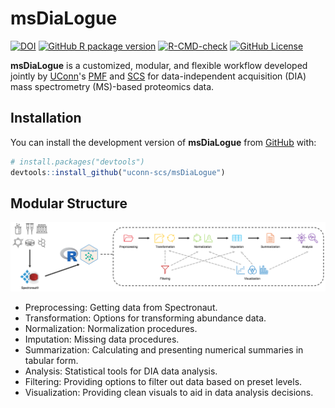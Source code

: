 # msDiaLogue <img src="man/figure/logo.png" align="right" alt="" width="150">


<!-- badges: start -->
[![DOI](https://zenodo.org/badge/DOI/10.5281/zenodo.15663360.svg)](https://doi.org/10.5281/zenodo.15663360)
[![GitHub R package version](https://img.shields.io/github/r-package/v/uconn-scs/msDiaLogue?label=R%20in%20dev&color=green)](https://github.com/uconn-scs/msDiaLogue/commits/main)
[![R-CMD-check](https://github.com/uconn-scs/msDiaLogue/actions/workflows/R-CMD-check.yaml/badge.svg)](https://github.com/uconn-scs/msDiaLogue/actions/workflows/R-CMD-check.yaml)
[![GitHub License](https://img.shields.io/github/license/uconn-scs/msDiaLogue?color=blue)](https://github.com/uconn-scs/msDiaLogue/blob/main/LICENSE)
<!-- badges: end -->


**msDiaLogue** is a customized, modular, and flexible workflow developed jointly
by [UConn](https://uconn.edu/)'s [PMF](https://proteomics.uconn.edu/) and
[SCS](https://statsconsulting.uconn.edu/) for data-independent acquisition (DIA)
mass spectrometry (MS)-based proteomics data.


## Installation


You can install the development version of **msDiaLogue** from
[GitHub](https://github.com/) with:


``` r
# install.packages("devtools")
devtools::install_github("uconn-scs/msDiaLogue")
```


## Modular Structure


![](https://raw.githubusercontent.com/uconn-scs/msDiaLogue/refs/heads/main/man/figure/workflow.png)


* Preprocessing: Getting data from Spectronaut.
* Transformation: Options for transforming abundance data.
* Normalization: Normalization procedures.
* Imputation: Missing data procedures.
* Summarization: Calculating and presenting numerical summaries in tabular form.
* Analysis: Statistical tools for DIA data analysis.
* Filtering: Providing options to filter out data based on preset levels.
* Visualization: Providing clean visuals to aid in data analysis decisions.

